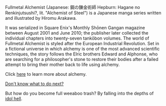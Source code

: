 Fullmetal Alchemist (Japanese: 鋼の錬金術師 Hepburn: 
 Hagane no Renkinjutsushi?, lit. "Alchemist of Steel") is a Japanese
manga series written and illustrated by Hiromu Arakawa.

 It was serialized in Square Enix's Monthly Shōnen Gangan
 magazine between August 2001 and June 2010;
 the publisher later collected the individual
 chapters into twenty-seven tankōbon volumes.
 The world of Fullmetal Alchemist is styled after
 the European Industrial Revolution. 
Set in a fictional universe in which alchemy
 is one of the most advanced scientific techniques,
 the story follows the Elric brothers Edward and Alphonse,
 who are searching for a philosopher's stone to restore
 their bodies after a failed attempt to bring their 
mother back to life using alchemy.

Click [here](../alchemy/alchemy.md) to learn more about alchemy.

[Don't know what to do next?](../working/working.md)

But how do you become full weeaboo trash? By falling into the depths of
[idol hell](../LoveLive/lovelive.md).
